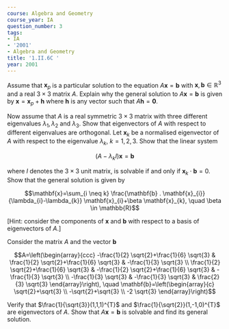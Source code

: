 ```yaml
---
course: Algebra and Geometry
course_year: IA
question_number: 3
tags:
- IA
- '2001'
- Algebra and Geometry
title: '1.II.6C '
year: 2001
---
```



Assume that $\mathbf{x}_{p}$ is a particular solution to the equation $A \mathbf{x}=\mathbf{b}$ with $\mathbf{x}, \mathbf{b} \in \mathbb{R}^{3}$ and a real $3 \times 3$ matrix $A$. Explain why the general solution to $A \mathbf{x}=\mathbf{b}$ is given by $\mathbf{x}=\mathbf{x}_{p}+\mathbf{h}$ where $\mathbf{h}$ is any vector such that $A \mathbf{h}=\mathbf{0}$.

Now assume that $A$ is a real symmetric $3 \times 3$ matrix with three different eigenvalues $\lambda_{1}, \lambda_{2}$ and $\lambda_{3}$. Show that eigenvectors of $A$ with respect to different eigenvalues are orthogonal. Let $\mathbf{x}_{k}$ be a normalised eigenvector of $A$ with respect to the eigenvalue $\lambda_{k}$, $k=1,2,3$. Show that the linear system

$$\left(A-\lambda_{k} I\right) \mathbf{x}=\mathbf{b}$$

where $I$ denotes the $3 \times 3$ unit matrix, is solvable if and only if $\mathbf{x}_{k} \cdot \mathbf{b}=0$. Show that the general solution is given by

$$\mathbf{x}=\sum_{i \neq k} \frac{\mathbf{b} . \mathbf{x}_{i}}{\lambda_{i}-\lambda_{k}} \mathbf{x}_{i}+\beta \mathbf{x}_{k}, \quad \beta \in \mathbb{R}$$

[Hint: consider the components of $\mathbf{x}$ and $\mathbf{b}$ with respect to a basis of eigenvectors of $A$.]

Consider the matrix $A$ and the vector $\mathbf{b}$

$$A=\left(\begin{array}{ccc}
-\frac{1}{2} \sqrt{2}+\frac{1}{6} \sqrt{3} & \frac{1}{2} \sqrt{2}+\frac{1}{6} \sqrt{3} & -\frac{1}{3} \sqrt{3} \\
\frac{1}{2} \sqrt{2}+\frac{1}{6} \sqrt{3} & -\frac{1}{2} \sqrt{2}+\frac{1}{6} \sqrt{3} & -\frac{1}{3} \sqrt{3} \\
-\frac{1}{3} \sqrt{3} & -\frac{1}{3} \sqrt{3} & \frac{2}{3} \sqrt{3}
\end{array}\right), \quad \mathbf{b}=\left(\begin{array}{c}
\sqrt{2}+\sqrt{3} \\
-\sqrt{2}+\sqrt{3} \\
-2 \sqrt{3}
\end{array}\right)$$

Verify that $\frac{1}{\sqrt{3}}(1,1,1)^{T}$ and $\frac{1}{\sqrt{2}}(1,-1,0)^{T}$ are eigenvectors of $A$. Show that $A \mathbf{x}=\mathbf{b}$ is solvable and find its general solution.
